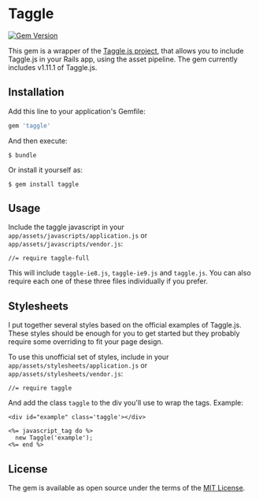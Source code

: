 # Taggle
[![Gem Version](https://badge.fury.io/rb/taggle.svg)](https://badge.fury.io/rb/taggle)

This gem is a wrapper of the [Taggle.js project](https://sean.is/poppin/tags), that allows you to include Taggle.js in your Rails app, using the asset pipeline. The gem currently includes v1.11.1 of Taggle.js.

## Installation

Add this line to your application's Gemfile:

```ruby
gem 'taggle'
```

And then execute:

    $ bundle

Or install it yourself as:

    $ gem install taggle

## Usage

Include the taggle javascript in your `app/assets/javascripts/application.js` or `app/assets/javascripts/vendor.js`:
```
//= require taggle-full
```

This will include `taggle-ie8.js`, `taggle-ie9.js` and `taggle.js`. You can also require each one of these three files individually if you prefer.

## Stylesheets
I put together several styles based on the official examples of Taggle.js. These styles should be enough for you to get started but they probably require some overriding to fit your page design.

To use this unofficial set of styles, include in your `app/assets/stylesheets/application.js` or `app/assets/stylesheets/vendor.js`:
```
//= require taggle
```

And add the class `taggle` to the div you'll use to wrap the tags. Example:
```
<div id="example" class='taggle'></div>

<%= javascript_tag do %>
  new Taggle('example');
<%= end %>
```

## License

The gem is available as open source under the terms of the [MIT License](http://opensource.org/licenses/MIT).
